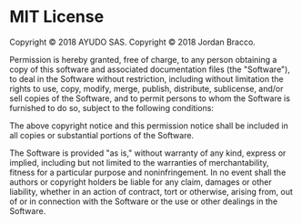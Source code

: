 # MIT License

Copyright © 2018 AYUDO SAS.
Copyright © 2018 Jordan Bracco.

Permission is hereby granted, free of charge, to any person obtaining a copy of this software and associated documentation files (the "Software"), to deal in the Software 
without restriction, including without limitation the rights to use, copy, modify, merge, publish, distribute, sublicense, and/or sell copies of the Software, and to 
permit persons to whom the Software is furnished to do so, subject to the following conditions:

The above copyright notice and this permission notice shall be included in all copies or substantial portions of the Software.

The Software is provided "as is," without warranty of any kind, express or implied, including but not limited to the warranties of merchantability, fitness for a 
particular purpose and noninfringement. In no event shall the authors or copyright holders be liable for any claim, damages or other liability, whether in an action of 
contract, tort or otherwise, arising from, out of or in connection with the Software or the use or other dealings in the Software.

